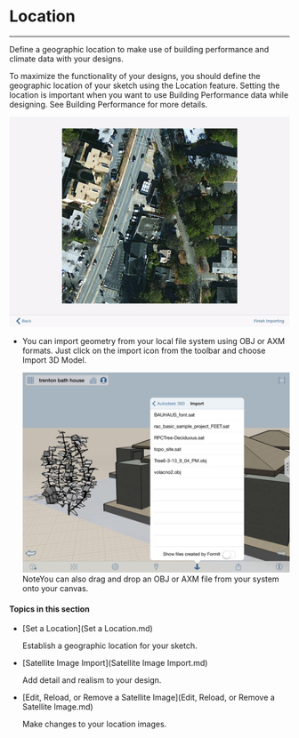 # Location

----

Define a geographic location to make use of building performance and climate data with your designs.
 

To maximize the functionality of your designs, you should define the geographic location of your sketch using the Location feature. Setting the location is important when you want to use Building Performance data while designing. See Building Performance for more details.

![](Images/GUID-F489C3C9-154C-4097-9981-C1321DA1D0F6-low.png)

* You can import geometry from your local file system using OBJ or AXM formats. Just click on the import icon from the toolbar and choose Import 3D Model. 
    
    ![](Images/GUID-59B9F4CA-A326-4287-AEB2-7A9505C0A531-low.jpg)
NoteYou can also drag and drop an OBJ or AXM file from your system onto your canvas.
  

#### Topics in this section

* [Set a Location](Set a Location.md)
    
    Establish a geographic location for your sketch.
* [Satellite Image Import](Satellite Image Import.md)
    
    Add detail and realism to your design.
* [Edit, Reload, or Remove a Satellite Image](Edit, Reload, or Remove a Satellite Image.md)
    
    Make changes to your location images.

